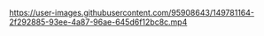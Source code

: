 https://user-images.githubusercontent.com/95908643/149781164-2f292885-93ee-4a87-96ae-645d6f12bc8c.mp4

